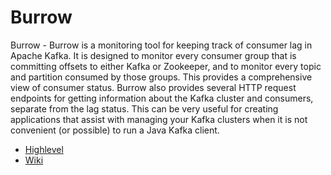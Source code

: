 # Burrow

Burrow - Burrow is a monitoring tool for keeping track of consumer lag in Apache Kafka. It is designed to monitor every consumer group that is committing offsets to either Kafka or Zookeeper, and to monitor every topic and partition consumed by those groups. This provides a comprehensive view of consumer status. Burrow also provides several HTTP request endpoints for getting information about the Kafka cluster and consumers, separate from the lag status. This can be very useful for creating applications that assist with managing your Kafka clusters when it is not convenient (or possible) to run a Java Kafka client.

* [Highlevel](https://engineering.linkedin.com/apache-kafka/burrow-kafka-consumer-monitoring-reinvented)
* [Wiki](https://github.com/linkedin/Burrow/wiki)
